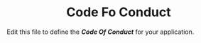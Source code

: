 <h1 align="center">Code Fo Conduct</h1>

Edit this file to define the ***Code Of Conduct*** for your application.